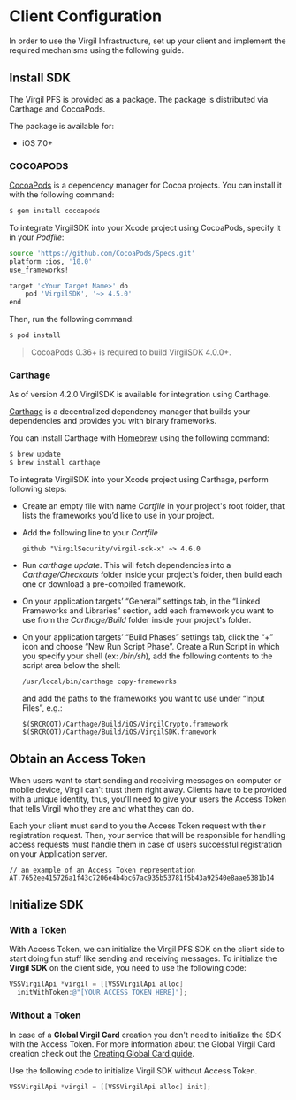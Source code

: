 # Client Configuration

In order to use the Virgil Infrastructure, set up your client and implement the required mechanisms using the following guide.


## Install SDK

The Virgil PFS is provided as a package. The package is distributed via Carthage and CocoaPods.

The package is available for:
- iOS 7.0+

### COCOAPODS

[CocoaPods](http://cocoapods.org) is a dependency manager for Cocoa projects. You can install it with the following command:

```bash
$ gem install cocoapods
```

To integrate VirgilSDK into your Xcode project using CocoaPods, specify it in your *Podfile*:

```bash
source 'https://github.com/CocoaPods/Specs.git'
platform :ios, '10.0'
use_frameworks!

target '<Your Target Name>' do
    pod 'VirgilSDK', '~> 4.5.0'
end
```

Then, run the following command:

```bash
$ pod install
```

> CocoaPods 0.36+ is required to build VirgilSDK 4.0.0+.

### Carthage

As of version 4.2.0 VirgilSDK is available for integration using Carthage.

[Carthage](https://github.com/Carthage/Carthage) is a decentralized dependency manager that builds your dependencies and provides you with binary frameworks.

You can install Carthage with [Homebrew](http://brew.sh/) using the following command:

```bash
$ brew update
$ brew install carthage
```

To integrate VirgilSDK into your Xcode project using Carthage, perform following steps:

- Create an empty file with name *Cartfile* in your project's root folder, that lists the frameworks you’d like to use in your project.
- Add the following line to your *Cartfile*

  ```ogdl
  github "VirgilSecurity/virgil-sdk-x" ~> 4.6.0
  ```

- Run *carthage update*. This will fetch dependencies into a *Carthage/Checkouts* folder inside your project's folder, then build each one or download a pre-compiled framework.
- On your application targets’ “General” settings tab, in the “Linked Frameworks and Libraries” section, add each framework you want to use from the *Carthage/Build* folder inside your project's folder.
- On your application targets’ “Build Phases” settings tab, click the “+” icon and choose “New Run Script Phase”. Create a Run Script in which you specify your shell (ex: */bin/sh*), add the following contents to the script area below the shell:

  ```sh
  /usr/local/bin/carthage copy-frameworks
  ```

  and add the paths to the frameworks you want to use under “Input Files”, e.g.:

  ```
  $(SRCROOT)/Carthage/Build/iOS/VirgilCrypto.framework
  $(SRCROOT)/Carthage/Build/iOS/VirgilSDK.framework
  ```


## Obtain an Access Token
When users want to start sending and receiving messages on computer or mobile device, Virgil can't trust them right away. Clients have to be provided with a unique identity, thus, you'll need to give your users the Access Token that tells Virgil who they are and what they can do.

Each your client must send to you the Access Token request with their registration request. Then, your service that will be responsible for handling access requests must handle them in case of users successful registration on your Application server.

```
// an example of an Access Token representation
AT.7652ee415726a1f43c7206e4b4bc67ac935b53781f5b43a92540e8aae5381b14
```

## Initialize SDK

### With a Token
With Access Token, we can initialize the Virgil PFS SDK on the client side to start doing fun stuff like sending and receiving messages. To initialize the **Virgil SDK** on the client side, you need to use the following code:

```objectivec
VSSVirgilApi *virgil = [[VSSVirgilApi alloc]
  initWithToken:@"[YOUR_ACCESS_TOKEN_HERE]"];
```

### Without a Token

In case of a **Global Virgil Card** creation you don't need to initialize the SDK with the Access Token. For more information about the Global Virgil Card creation check out the [Creating Global Card guide](/documentation-objectivec/guides/virgil-card/creating-global-card.md).

Use the following code to initialize Virgil SDK without Access Token.

```objectivec
VSSVirgilApi *virgil = [[VSSVirgilApi alloc] init];
```
